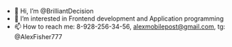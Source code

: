 - 👋 Hi, I’m @BrilliantDecision
- 👀 I’m interested in Frontend development and Application programming
- 📫 How to reach me: 8-928-256-34-56, alexmobilepost@gmail.com, tg: @AlexFisher777

<!---
BrilliantDecision/BrilliantDecision is a ✨ special ✨ repository because its `README.md` (this file) appears on your GitHub profile.
You can click the Preview link to take a look at your changes.
--->
